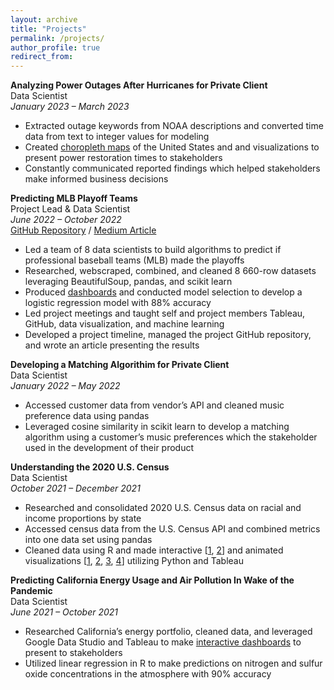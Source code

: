 ```yaml
---
layout: archive
title: "Projects"
permalink: /projects/
author_profile: true
redirect_from:
---
```


<p class="exp_p" id="Proj5">
    <span class="exp_text"> <strong>Analyzing Power Outages After Hurricanes for Private Client</strong> <br />
    Data Scientist <br />
    <em>January 2023 – March 2023</em> <br />
    <ul class="exp_ul">
        <li>Extracted outage keywords from NOAA descriptions and converted time data from text to integer values for modeling</li>
        <li>Created <a href="https://vincentyfront.github.io/files/OneConcern.png">choropleth maps</a> of the United States and and visualizations to present power restoration times to stakeholders</li>
        <li>Constantly communicated reported findings which helped stakeholders make informed business decisions</li>
    </ul> 
    </span> 
</p>

<p class="exp_p" id="Proj4">
    <span class="exp_text"> <strong>Predicting MLB Playoff Teams</strong> <br />
    Project Lead & Data Scientist <br />
    <em>June 2022 – October 2022</em> <br />
    <a href="https://github.com/the-data-science-union/DSU-S2022-MLB">GitHub Repository</a> / <a href="https://medium.com/@ucladsu/predicting-mlb-playoff-teams-from-their-yearly-statistics-2fc058f163af">Medium Article</a> <br />
    <ul class="exp_ul">
        <li>Led a team of 8 data scientists to build algorithms to predict if professional baseball teams (MLB) made the playoffs</li>
        <li>Researched, webscraped, combined, and cleaned 8 660-row datasets leveraging BeautifulSoup, pandas, and scikit learn</li>
        <li>Produced <a href="https://public.tableau.com/app/profile/vince.front/viz/ReliefPitchingDashboard/Dashboard">dashboards</a> and conducted model selection to develop a logistic regression model with 88% accuracy</li>
        <li>Led project meetings and taught self and project members Tableau, GitHub, data visualization, and machine learning</li>
        <li>Developed a project timeline, managed the project GitHub repository, and wrote an article presenting the results</li>
    </ul> 
    </span> 
</p>

<p class="exp_p" id="Proj3">
    <span class="exp_text"> <strong>Developing a Matching Algorithim for Private Client</strong> <br />
    Data Scientist <br />
    <em>January 2022 – May 2022</em> <br />
    <ul class="exp_ul">
        <li>Accessed customer data from vendor’s API and cleaned music preference data using pandas</li>
        <li>Leveraged cosine similarity in scikit learn to develop a matching algorithm using a customer’s music preferences which the stakeholder used in the development of their product</li>
    </ul> 
    </span> 
</p>

<p class="exp_p" id="Proj2">
    <span class="exp_text"> <strong>Understanding the 2020 U.S. Census</strong> <br />
    Data Scientist <br />
    <em>October 2021 – December 2021</em> <br />
    <ul class="exp_ul">
        <li>Researched and consolidated 2020 U.S. Census data on racial and income proportions by state</li>
        <li>Accessed census data from the U.S. Census API and combined metrics into one data set using pandas</li>
        <li>Cleaned data using R and made interactive [<a href="https://vincentyfront.github.io/files/USCensus1.png">1</a>, <a href="https://vincentyfront.github.io/files/USCensus2.png">2</a>] and animated visualizations [<a href="https://vincentyfront.github.io/files/USCensus3.html">1</a>, <a href="https://vincentyfront.github.io/files/USCensus4.html">2</a>, <a href="https://vincentyfront.github.io/files/USCensus5.html">3</a>, <a href="https://vincentyfront.github.io/files/USCensus6.html">4</a>] utilizing Python and Tableau</li>
    </ul> 
    </span> 
</p>

<p class="exp_p" id="Proj1">
    <span class="exp_text"> <strong>Predicting California Energy Usage and Air Pollution In Wake of the Pandemic</strong> <br />
    Data Scientist <br />
    <em>June 2021 – October 2021</em> <br />
    <ul class="exp_ul">
        <li>Researched California’s energy portfolio, cleaned data, and leveraged Google Data Studio and Tableau to make <a href="https://lookerstudio.google.com/reporting/a0a98a30-8302-44c7-9260-3c088fcf4897">interactive dashboards</a> to present to stakeholders</li>
        <li>Utilized linear regression in R to make predictions on nitrogen and sulfur oxide concentrations in the atmosphere with 90% accuracy</li>
    </ul> 
    </span> 
</p>

